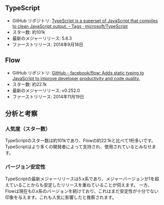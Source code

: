 ## TypeScript

- GitHub リポジトリ: [TypeScript is a superset of JavaScript that compiles to clean JavaScript output. - Tags · microsoft/TypeScript](https://github.com/microsoft/TypeScript)
- スター数: 約101k
- 最新のメジャーリリース: 5.6.3
- ファーストリリース: 2014年9月18日

## Flow

- GitHub リポジトリ: [GitHub - facebook/flow: Adds static typing to JavaScript to improve developer productivity and code quality.](https://github.com/facebook/flow)
- スター数: 約22.1k
- 最新のメジャーリリース: v0.252.0
- ファーストリリース: 2014年11月19日

## 分析と考察

### 人気度（スター数）

TypeScriptのスター数は約101kであり、Flowの約22.1kと比べて1桁多いです。TypeScriptはより多くの開発者によって支持され、使用されているとみなせます。

### バージョン安定性

TypeScriptの最新メジャーリリースは5.x系であり、メジャーバージョンが1を超えていることからも安定したリリースを重ねていることが伺えます。
一方、Flowは現在も0.x系のバージョンを続けており、これはまだ安定性が十分でない印象を与えます。これも人気に影響したと推察されます。
